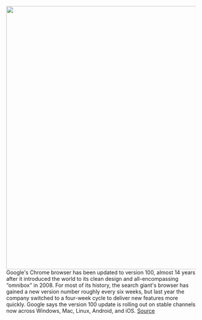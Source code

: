 <img src='https://cdn.vox-cdn.com/thumbor/ZUNksNuPAQRnXidFtOvSw999w3M=/0x0:2024x1350/1200x800/filters:focal(851x514:1173x836)/cdn.vox-cdn.com/uploads/chorus_image/image/70688468/FKw9A7pVcAQz76O.0.jpg' width='700px' /><br/>
Google's Chrome browser has been updated to version 100, almost 14 years after it introduced the world to its clean design and all-encompassing “omnibox” in 2008. For most of its history, the search giant's browser has gained a new version number roughly every six weeks, but last year the company switched to a four-week cycle to deliver new features more quickly. Google says the version 100 update is rolling out on stable channels now across Windows, Mac, Linux, Android, and iOS.
<a href='https://www.theverge.com/2022/3/30/23002780/chrome-browser-version-100-features'> Source <a/>